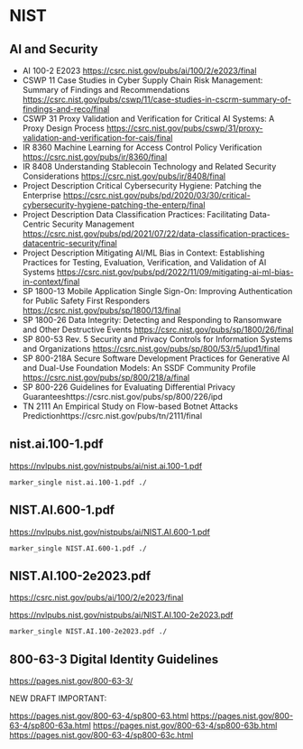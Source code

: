 # NIST

## AI and Security

* AI 100-2 E2023 https://csrc.nist.gov/pubs/ai/100/2/e2023/final
* CSWP 11 Case Studies in Cyber Supply Chain Risk Management: Summary of Findings and Recommendations https://csrc.nist.gov/pubs/cswp/11/case-studies-in-cscrm-summary-of-findings-and-reco/final
* CSWP 31 Proxy Validation and Verification for Critical AI Systems: A Proxy Design Process https://csrc.nist.gov/pubs/cswp/31/proxy-validation-and-verification-for-cais/final
* IR 8360 Machine Learning for Access Control Policy Verification https://csrc.nist.gov/pubs/ir/8360/final
* IR 8408 Understanding Stablecoin Technology and Related Security Considerations https://csrc.nist.gov/pubs/ir/8408/final
* Project Description Critical Cybersecurity Hygiene: Patching the Enterprise https://csrc.nist.gov/pubs/pd/2020/03/30/critical-cybersecurity-hygiene-patching-the-enterp/final
* Project Description Data Classification Practices: Facilitating Data-Centric Security Management https://csrc.nist.gov/pubs/pd/2021/07/22/data-classification-practices-datacentric-security/final
* Project Description Mitigating AI/ML Bias in Context: Establishing Practices for Testing, Evaluation, Verification, and Validation of AI Systems https://csrc.nist.gov/pubs/pd/2022/11/09/mitigating-ai-ml-bias-in-context/final
* SP 1800-13 Mobile Application Single Sign-On: Improving Authentication for Public Safety First Responders https://csrc.nist.gov/pubs/sp/1800/13/final
* SP 1800-26 Data Integrity: Detecting and Responding to Ransomware and Other Destructive Events https://csrc.nist.gov/pubs/sp/1800/26/final
* SP 800-53 Rev. 5 Security and Privacy Controls for Information Systems and Organizations https://csrc.nist.gov/pubs/sp/800/53/r5/upd1/final
* SP 800-218A Secure Software Development Practices for Generative AI and Dual-Use Foundation Models: An SSDF Community Profile https://csrc.nist.gov/pubs/sp/800/218/a/final
* SP 800-226 Guidelines for Evaluating Differential Privacy Guaranteeshttps://csrc.nist.gov/pubs/sp/800/226/ipd
* TN 2111 An Empirical Study on Flow-based Botnet Attacks Predictionhttps://csrc.nist.gov/pubs/tn/2111/final



## nist.ai.100-1.pdf

https://nvlpubs.nist.gov/nistpubs/ai/nist.ai.100-1.pdf

```
marker_single nist.ai.100-1.pdf ./
```

## NIST.AI.600-1.pdf

https://nvlpubs.nist.gov/nistpubs/ai/NIST.AI.600-1.pdf

```
marker_single NIST.AI.600-1.pdf ./
```

## NIST.AI.100-2e2023.pdf

https://csrc.nist.gov/pubs/ai/100/2/e2023/final

https://nvlpubs.nist.gov/nistpubs/ai/NIST.AI.100-2e2023.pdf

```
marker_single NIST.AI.100-2e2023.pdf ./
```

## 800-63-3 Digital Identity Guidelines

https://pages.nist.gov/800-63-3/

NEW DRAFT IMPORTANT:

https://pages.nist.gov/800-63-4/sp800-63.html
https://pages.nist.gov/800-63-4/sp800-63a.html
https://pages.nist.gov/800-63-4/sp800-63b.html
https://pages.nist.gov/800-63-4/sp800-63c.html
